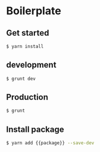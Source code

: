 # Boilerplate

## Get started
```bash
$ yarn install
```

## development
```bash
$ grunt dev
```


## Production
```bash
$ grunt
```


## Install package
```bash
$ yarn add {{package}} --save-dev
```

